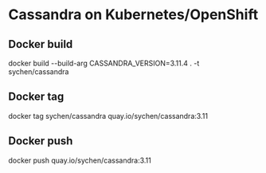 # Cassandra on Kubernetes/OpenShift

## Docker build
docker build --build-arg CASSANDRA_VERSION=3.11.4 . -t sychen/cassandra

## Docker tag
docker tag sychen/cassandra quay.io/sychen/cassandra:3.11

## Docker push
docker push quay.io/sychen/cassandra:3.11
